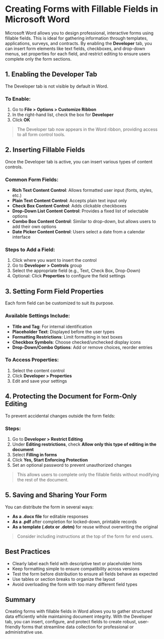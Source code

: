 # Creating Forms with Fillable Fields in Microsoft Word

Microsoft Word allows you to design professional, interactive forms using fillable fields. This is ideal for gathering information through templates, applications, surveys, and contracts. By enabling the **Developer** tab, you can insert form elements like text fields, checkboxes, and drop-down menus, set properties for each field, and restrict editing to ensure users complete only the form sections.

## 1. Enabling the Developer Tab

The Developer tab is not visible by default in Word.

### To Enable:
1. Go to **File > Options > Customize Ribbon**
2. In the right-hand list, check the box for **Developer**
3. Click **OK**

> The Developer tab now appears in the Word ribbon, providing access to all form control tools.

## 2. Inserting Fillable Fields

Once the Developer tab is active, you can insert various types of content controls.

### Common Form Fields:

- **Rich Text Content Control**: Allows formatted user input (fonts, styles, etc.)
- **Plain Text Content Control**: Accepts plain text input only
- **Check Box Content Control**: Adds clickable checkboxes
- **Drop-Down List Content Control**: Provides a fixed list of selectable options
- **Combo Box Content Control**: Similar to drop-down, but allows users to add their own options
- **Date Picker Content Control**: Users select a date from a calendar interface

### Steps to Add a Field:
1. Click where you want to insert the control
2. Go to **Developer > Controls** group
3. Select the appropriate field (e.g., Text, Check Box, Drop-Down)
4. Optional: Click **Properties** to configure the field settings

## 3. Setting Form Field Properties

Each form field can be customized to suit its purpose.

### Available Settings Include:
- **Title and Tag**: For internal identification
- **Placeholder Text**: Displayed before the user types
- **Formatting Restrictions**: Limit formatting in text boxes
- **Checkbox Symbols**: Choose checked/unchecked display icons
- **Drop-Down/Combo Options**: Add or remove choices, reorder entries

### To Access Properties:
1. Select the content control
2. Click **Developer > Properties**
3. Edit and save your settings

## 4. Protecting the Document for Form-Only Editing

To prevent accidental changes outside the form fields:

### Steps:
1. Go to **Developer > Restrict Editing**
2. Under **Editing restrictions**, check **Allow only this type of editing in the document**
3. Select **Filling in forms**
4. Click **Yes, Start Enforcing Protection**
5. Set an optional password to prevent unauthorized changes

> This allows users to complete only the fillable fields without modifying the rest of the document.

## 5. Saving and Sharing Your Form

You can distribute the form in several ways:

- **As a .docx file** for editable responses
- **As a .pdf** after completion for locked-down, printable records
- **As a template (.dotx or .dotm)** for reuse without overwriting the original

> Consider including instructions at the top of the form for end users.

## Best Practices

- Clearly label each field with descriptive text or placeholder hints
- Keep formatting simple to ensure compatibility across versions
- Test the form before distribution to ensure all fields behave as expected
- Use tables or section breaks to organize the layout
- Avoid overloading the form with too many different field types

## Summary

Creating forms with fillable fields in Word allows you to gather structured data efficiently while maintaining document integrity. With the Developer tab, you can insert, configure, and protect fields to create robust, user-friendly forms that streamline data collection for professional or administrative use.
